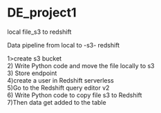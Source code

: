 # DE_project1
local file_s3 to redshift

Data pipeline from local to -s3- redshift

1>create s3 bucket<br>
2) Write Python code and move the file locally to s3<br>
3) Store endpoint<br>
4)create a user in Redshift serverless<br>
5)Go to the Redshift query editor v2<br>
6) Write Python code to copy file  s3 to Redshift<br>
7)Then data get added to the table

